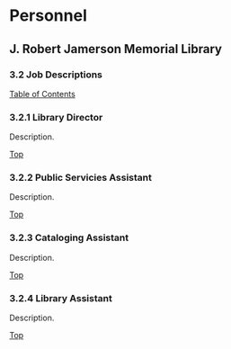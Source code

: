 [0]: /README.md
[3.2]: job-descriptions.md

# Personnel
## J. Robert Jamerson Memorial Library
### 3.2 Job Descriptions
[Table of Contents][0]

### 3.2.1 Library Director [](#library-director)
Description.

[Top][3.2]

### 3.2.2 Public Servicies Assistant [](#public-services-assistant)
Description.

[Top][3.2]

### 3.2.3 Cataloging Assistant [](#cataloging-assistant)
Description.

[Top][3.2]

### 3.2.4 Library Assistant [](#library-assistant)
Description.

[Top][3.2]
